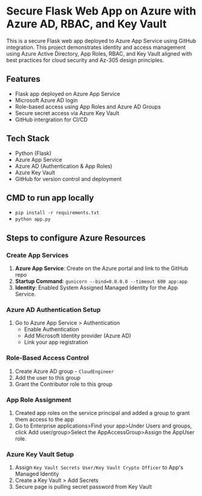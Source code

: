 # Secure Flask Web App on Azure with Azure AD, RBAC, and Key Vault
 This is a secure Flask web app deployed to Azure App Service using GitHub integration. This project demonstrates identity and access management using Azure Active Directory, App Roles, RBAC, and Key Vault aligned with best practices for cloud security and Az-305 design principles.

## Features 
- Flask app deployed on Azure App Service
- Microsoft Azure AD login
- Role-based access using App Roles and Azure AD Groups
- Secure secret access via Azure Key Vault
- GitHub intergration for CI/CD

## Tech Stack 
- Python (Flask)
- Azure App Service
- Azure AD (Authentication & App Roles)
- Azure Key Vault
- GitHub for version control and deployment

## CMD to run app locally 
-  `pip install -r requirements.txt`
-  `python app.py`

## Steps to configure Azure Resources 
  ### Create App Services
   1. **Azure App Service**: Create on the Azure portal and link to the GitHub repo
   2. **Startup Command**: `gunicorn --bind=0.0.0.0 --timeout 600 app:app`
   3. **Identity**: Enabled System Assigned Managed Identity for the App Service.
  ### Azure AD Authentication Setup 
   1. Go to Azure App Service > Authentication
       - Enable Authentication
       - Add Microsoft Identity provider (Azure AD)
       - Link your app registration
  ### Role-Based Access Control 
   1. Create Azure AD group - `CloudEngineer` 
   2. Add the user to this group 
   3. Grant the Contributor role to this group
  ### App Role Assignment 
   1. Created app roles on the service principal and added a group to grant them access to the app
   2. Go to Enterprise applications>Find your app>Under Users and groups, click Add user/group>Select the AppAccessGroup>Assign the AppUser role.
  ### Azure Key Vault Setup 
   1. Assign `Key Vault Secrets User/Key Vault Crypto Officer` to App's Managed Identity
   2. Create a Key Vault > Add Secrets
   3. Secure page is pulling secret password from Key Vault
       

    
